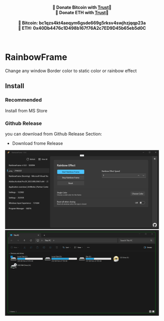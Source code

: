 ﻿<br>
<p align="center">
	<b>🙌 Donate Bitcoin with <a href="https://link.trustwallet.com/send?coin=0&address=bc1qzs4kt4aeqym6gsde669g5rksv4swjhzjqqp23a">Trust</a>🙌</b><br>
	<b>🙌 Donate ETH with <a href="https://link.trustwallet.com/send?coin=60&address=0x40Db4476c1D498b167f76A2c7ED9D45b65eb5d0C">Trust</a>🙌</b><br><br>
	<b>🙌 Bitcoin: bc1qzs4kt4aeqym6gsde669g5rksv4swjhzjqqp23a<br></b>
	<b>🙌 ETH: 0x40Db4476c1D498b167f76A2c7ED9D45b65eb5d0C</b>
</p>
<br>

# RainbowFrame
 Change any window Border color to static color or rainbow effect

## Install
### Recommended
Install from MS Store



### Github Release
you can download from Github Release Section:
- Download frome Release

![RainbowFrame](https://raw.githubusercontent.com/ghost1372/Resources/main/RainbowFrame/1.png)
![RainbowFrame](https://raw.githubusercontent.com/ghost1372/Resources/main/RainbowFrame/2.gif)


